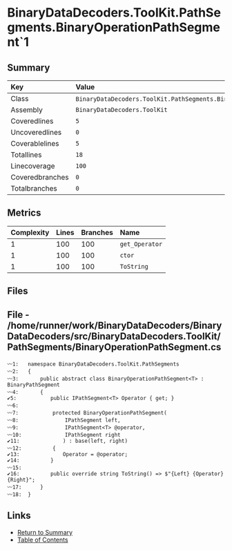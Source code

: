 ﻿# BinaryDataDecoders.ToolKit.PathSegments.BinaryOperationPathSegment`1

## Summary

| Key             | Value                                                                  |
| :-------------- | :--------------------------------------------------------------------- |
| Class           | `BinaryDataDecoders.ToolKit.PathSegments.BinaryOperationPathSegment`1` |
| Assembly        | `BinaryDataDecoders.ToolKit`                                           |
| Coveredlines    | `5`                                                                    |
| Uncoveredlines  | `0`                                                                    |
| Coverablelines  | `5`                                                                    |
| Totallines      | `18`                                                                   |
| Linecoverage    | `100`                                                                  |
| Coveredbranches | `0`                                                                    |
| Totalbranches   | `0`                                                                    |

## Metrics

| Complexity | Lines | Branches | Name           |
| :--------- | :---- | :------- | :------------- |
| 1          | 100   | 100      | `get_Operator` |
| 1          | 100   | 100      | `ctor`         |
| 1          | 100   | 100      | `ToString`     |

## Files

## File - /home/runner/work/BinaryDataDecoders/BinaryDataDecoders/src/BinaryDataDecoders.ToolKit/PathSegments/BinaryOperationPathSegment.cs

```CSharp
〰1:   namespace BinaryDataDecoders.ToolKit.PathSegments
〰2:   {
〰3:       public abstract class BinaryOperationPathSegment<T> : BinaryPathSegment
〰4:       {
✔5:           public IPathSegment<T> Operator { get; }
〰6:   
〰7:           protected BinaryOperationPathSegment(
〰8:               IPathSegment left,
〰9:               IPathSegment<T> @operator,
〰10:              IPathSegment right
✔11:              ) : base(left, right)
〰12:          {
✔13:              Operator = @operator;
✔14:          }
〰15:  
✔16:          public override string ToString() => $"{Left} {Operator} {Right}";
〰17:      }
〰18:  }
```

## Links

* [Return to Summary](Summary.md)
* [Table of Contents](../TOC.md)

